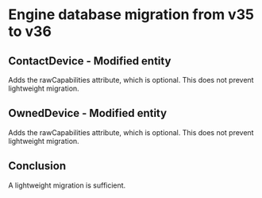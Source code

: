 #  Engine database migration from v35 to v36

## ContactDevice - Modified entity

Adds the rawCapabilities attribute, which is optional. This does not prevent lightweight migration.

## OwnedDevice - Modified entity

Adds the rawCapabilities attribute, which is optional. This does not prevent lightweight migration.

## Conclusion

A lightweight migration is sufficient.
